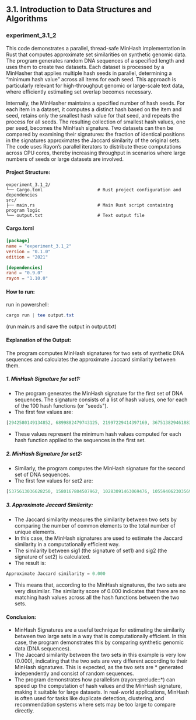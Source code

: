 ## 3.1. Introduction to Data Structures and Algorithms

### experiment_3.1_2

This code demonstrates a parallel, thread-safe MinHash implementation in Rust that computes approximate set similarities on synthetic genomic data. The program generates random DNA sequences of a specified length and uses them to create two datasets. Each dataset is processed by a MinHasher that applies multiple hash seeds in parallel, determining a “minimum hash value” across all items for each seed. This approach is particularly relevant for high-throughput genomic or large-scale text data, where efficiently estimating set overlap becomes necessary.

Internally, the MinHasher maintains a specified number of hash seeds. For each item in a dataset, it computes a distinct hash based on the item and seed, retains only the smallest hash value for that seed, and repeats the process for all seeds. The resulting collection of smallest hash values, one per seed, becomes the MinHash signature. Two datasets can then be compared by examining their signatures: the fraction of identical positions in the signatures approximates the Jaccard similarity of the original sets. The code uses Rayon’s parallel iterators to distribute these computations across CPU cores, thereby increasing throughput in scenarios where large numbers of seeds or large datasets are involved.

#### Project Structure:

```plaintext
experiment_3.1_2/
└── Cargo.toml                     # Rust project configuration and dependencies
src/
├── main.rs                        # Main Rust script containing program logic
└── output.txt                     # Text output file
```

#### Cargo.toml

```toml
[package]
name = "experiment_3.1_2"
version = "0.1.0"
edition = "2021"

[dependencies]
rand = "0.9.0"
rayon = "1.10.0"
```

#### How to run:

run in powershell:

```powershell
cargo run | tee output.txt
```

(run main.rs and save the output in output.txt)
  

#### Explanation of the Output:
The program computes MinHash signatures for two sets of synthetic DNA sequences and calculates the approximate Jaccard similarity between them.

##### 1. MinHash Signature for set1:

* The program generates the MinHash signature for the first set of DNA sequences. The signature consists of a list of hash values, one for each of the 100 hash functions (or "seeds").
* The first few values are:
```rust
[2942580149134852, 6899882479743125, 21997229414397169, 3675138294618832, 674304587691108]
```
* These values represent the minimum hash values computed for each hash function applied to the sequences in the first set.

##### 2. MinHash Signature for set2:

* Similarly, the program computes the MinHash signature for the second set of DNA sequences.
* The first few values for set2 are:
```rust
[5375613036628250, 1580167804507962, 10283091463069476, 1055940623035697, 8502197830624736]
```
##### 3. Approximate Jaccard Similarity:

* The Jaccard similarity measures the similarity between two sets by comparing the number of common elements to the total number of unique elements.
* In this case, the MinHash signatures are used to estimate the Jaccard similarity in a computationally efficient way.
* The similarity between sig1 (the signature of set1) and sig2 (the signature of set2) is calculated.
* The result is:
```rust
Approximate Jaccard similarity = 0.000
```
* This means that, according to the MinHash signatures, the two sets are very dissimilar. The similarity score of 0.000 indicates that there are no matching hash values across all the hash functions between the two sets.

#### Conclusion:
* MinHash Signatures are a useful technique for estimating the similarity between two large sets in a way that is computationally efficient. In this case, the program demonstrates this by comparing synthetic genomic data (DNA sequences).
* The Jaccard similarity between the two sets in this example is very low (0.000), indicating that the two sets are very different according to their MinHash signatures. This is expected, as the two sets are * generated independently and consist of random sequences.
* The program demonstrates how parallelism (rayon::prelude::*) can speed up the computation of hash values and the MinHash signature, making it suitable for large datasets.
In real-world applications, MinHash is often used for tasks like duplicate detection, clustering, and recommendation systems where sets may be too large to compare directly.


